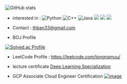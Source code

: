 ![GitHub stats](https://github-readme-stats.vercel.app/api?username=tongnamuu&show_icons=true&theme=synthwave)


- interested in : ![Python](https://img.shields.io/badge/-Python-green) ![C++](https://img.shields.io/badge/-C++-blue) ![Java](https://img.shields.io/badge/-Java-orange) ![](https://img.shields.io/badge/-Algorithm-purple) ![](https://img.shields.io/badge/-Spring%20Boot-yellowgreen) ![](https://img.shields.io/badge/-MSA-lightgrey) 
- Contact : thban33@gmail.com



- BOJ Profile

[![Solved.ac Profile](http://mazassumnida.wtf/api/v2/generate_badge?boj=tongnamuu)](https://solved.ac/tongnamuu/)


- LeetCode Profile : https://leetcode.com/tongnamuu/



- lecture certificate
[Deep Learning Specialization](https://www.credly.com/badges/b1c03045-859e-48de-9652-ab60b4f1f06a/public_url)

- GCP Associate Cloud Engineer Certification
[![image](https://github.com/user-attachments/assets/0915acb9-292c-4973-bf4a-73e918329c19)](https://www.credly.com/badges/813f8734-96a6-4826-bb6b-40d98320624c/public_url)
